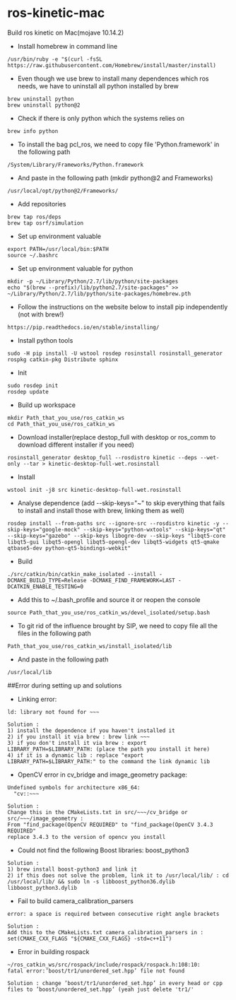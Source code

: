 # ros-kinetic-mac
Build ros kinetic on Mac(mojave 10.14.2)

- Install homebrew in command line
```console
/usr/bin/ruby -e "$(curl -fsSL https://raw.githubusercontent.com/Homebrew/install/master/install)
```

- Even though we use brew to install many dependences which ros needs, we have to uninstall all python installed by brew
```console
brew uninstall python
brew uninstall python@2
```

- Check if there is only python which the systems relies on
```console
brew info python
```

- To install the bag pcl_ros, we need to copy file 'Python.framework' in the following path
```console
/System/Library/Frameworks/Python.framework
```
- And paste in the following path (mkdir python@2 and Frameworks)
```console
/usr/local/opt/python@2/Frameworks/
```

- Add repositories
```console
brew tap ros/deps
brew tap osrf/simulation
```

- Set up environment valuable
```console
export PATH=/usr/local/bin:$PATH
source ~/.bashrc
```

- Set up environment valuable for python
```console
mkdir -p ~/Library/Python/2.7/lib/python/site-packages
echo "$(brew --prefix)/lib/python2.7/site-packages" >> ~/Library/Python/2.7/lib/python/site-packages/homebrew.pth
```

- Follow the instructions on the website below to install pip independently (not with brew!)
```console
https://pip.readthedocs.io/en/stable/installing/
```

- Install python tools
```console
sudo -H pip install -U wstool rosdep rosinstall rosinstall_generator rospkg catkin-pkg Distribute sphinx
```

- Init
```console
sudo rosdep init
rosdep update
```

- Build up workspace
```console
mkdir Path_that_you_use/ros_catkin_ws
cd Path_that_you_use/ros_catkin_ws
```

- Download installer(replace destop_full with desktop or ros_comm to download different installer if you need)
```console
rosinstall_generator desktop_full --rosdistro kinetic --deps --wet-only --tar > kinetic-desktop-full-wet.rosinstall
```

- Install
```console
wstool init -j8 src kinetic-desktop-full-wet.rosinstall
```

- Analyse dependence (add --skip-keys="~" to skip everything that fails to install and install those with brew, linking them as well)
```console
rosdep install --from-paths src --ignore-src --rosdistro kinetic -y --skip-keys="google-mock" --skip-keys="python-wxtools" --skip-keys="qt" --skip-keys="gazebo" --skip-keys libogre-dev --skip-keys "libqt5-core libqt5-gui libqt5-opengl libqt5-opengl-dev libqt5-widgets qt5-qmake qtbase5-dev python-qt5-bindings-webkit"
```

- Build
```console
./src/catkin/bin/catkin_make_isolated --install -DCMAKE_BUILD_TYPE=Release -DCMAKE_FIND_FRAMEWORK=LAST -DCATKIN_ENABLE_TESTING=0
```

- Add this to ~/.bash_profile and source it or reopen the console
```console
source Path_that_you_use/ros_catkin_ws/devel_isolated/setup.bash
```

- To git rid of the influence brought by SIP, we need to copy file all the files in the following path
```console
Path_that_you_use/ros_catkin_ws/install_isolated/lib
```
- And paste in the following path
```console
/usr/local/lib
```

>
>
>

##Error during setting up and solutions
- Linking error:
```console
ld: library not found for ~~~
```
```console
Solution : 
1) install the dependence if you haven't installed it
2) if you install it via brew : brew link ~~~
3) if you don't install it via brew : export LIBRARY_PATH=$LIBRARY_PATH: (place the path you install it here)
4) if it is a dynamic lib : replace "export LIBRARY_PATH=$LIBRARY_PATH:" to the command the link dynamic lib
```

- OpenCV error in cv_bridge and image_geometry package:
```console
Undefined symbols for architecture x86_64:
  "cv::~~~
```
```console
Solution : 
Change this in the CMakeLists.txt in src/~~~/cv_bridge or  src/~~~/image_geometry :
From "find_package(OpenCV REQUIRED" to "find_package(OpenCV 3.4.3 REQUIRED"
replace 3.4.3 to the version of opencv you install
```

- Could not find the following Boost libraries: boost_python3
```console
Solution : 
1) brew install boost-python3 and link it
2) if this does not solve the problem, link it to /usr/local/lib/ : cd /usr/local/lib/ && sudo ln -s libboost_python36.dylib libboost_python3.dylib
```

- Fail to build camera_calibration_parsers
```console
error: a space is required between consecutive right angle brackets
```

```console
Solution : 
Add this to the CMakeLists.txt camera_calibration_parsers in : set(CMAKE_CXX_FLAGS "${CMAKE_CXX_FLAGS} -std=c++11")
```

- Error in building rospack
```console
~/ros_catkin_ws/src/rospack/include/rospack/rospack.h:108:10:
fatal error:’boost/tr1/unordered_set.hpp’ file not found
```

```console
Solution : change ’boost/tr1/unordered_set.hpp’ in every head or cpp files to ’boost/unordered_set.hpp’ (yeah just delete 'tr1/'
```





